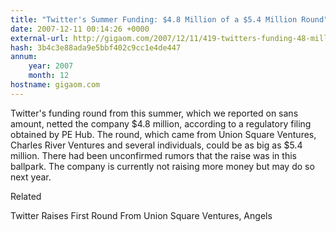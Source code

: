 ```yaml
---
title: "Twitter's Summer Funding: $4.8 Million of a $5.4 Million Round"
date: 2007-12-11 00:14:26 +0000
external-url: http://gigaom.com/2007/12/11/419-twitters-funding-48-million-of-54-million-round/
hash: 3b4c3e88ada9e5bbf402c9cc1e4de447
annum:
    year: 2007
    month: 12
hostname: gigaom.com
---
```


Twitter's funding round from this summer, which we reported on sans amount, netted the company $4.8 million, according to a regulatory filing obtained by PE Hub. The round, which came from Union Square Ventures, Charles River Ventures and several individuals, could be as big as $5.4 million. There had been unconfirmed rumors that the raise was in this ballpark. The company is currently not raising more money but may do so next year.


Related


Twitter Raises First Round From Union Square Ventures, Angels

